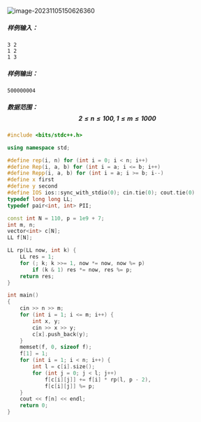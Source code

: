 ![image-20231105150626360](C:\Users\30884\AppData\Roaming\Typora\typora-user-images\image-20231105150626360.png)

##### 样例输入：

```
3 2
1 2
1 3
```

##### 样例输出：

```
500000004
```

##### 数据范围：$$2 \le n \le 100, 1 \le m \le 1000$$

```c++
#include <bits/stdc++.h>

using namespace std;

#define rep(i, n) for (int i = 0; i < n; i++) 
#define Rep(i, a, b) for (int i = a; i <= b; i++)
#define Repp(i, a, b) for (int i = a; i >= b; i--)
#define x first
#define y second
#define IOS ios::sync_with_stdio(0); cin.tie(0); cout.tie(0)
typedef long long LL;
typedef pair<int, int> PII;

const int N = 110, p = 1e9 + 7;
int m, n;
vector<int> c[N];
LL f[N];

LL rp(LL now, int k) {
	LL res = 1;
	for (; k; k >>= 1, now *= now, now %= p)
		if (k & 1) res *= now, res %= p;
	return res;
}

int main()
{
    cin >> n >> m;
    for (int i = 1; i <= m; i++) {
    	int x, y;
    	cin >> x >> y;
    	c[x].push_back(y);
    }
    memset(f, 0, sizeof f);
    f[1] = 1;
    for (int i = 1; i < n; i++) {
    	int l = c[i].size();
    	for (int j = 0; j < l; j++) 
    		f[c[i][j]] += f[i] * rp(l, p - 2),
    		f[c[i][j]] %= p;
    }
    cout << f[n] << endl;
    return 0;
}

```

